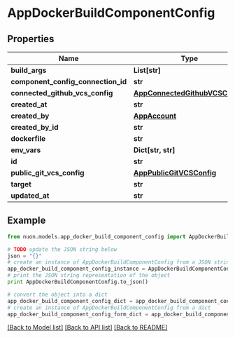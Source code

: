 # AppDockerBuildComponentConfig


## Properties

Name | Type | Description | Notes
------------ | ------------- | ------------- | -------------
**build_args** | **List[str]** |  | [optional] 
**component_config_connection_id** | **str** | value | [optional] 
**connected_github_vcs_config** | [**AppConnectedGithubVCSConfig**](AppConnectedGithubVCSConfig.md) |  | [optional] 
**created_at** | **str** |  | [optional] 
**created_by** | [**AppAccount**](AppAccount.md) |  | [optional] 
**created_by_id** | **str** |  | [optional] 
**dockerfile** | **str** |  | [optional] 
**env_vars** | **Dict[str, str]** |  | [optional] 
**id** | **str** |  | [optional] 
**public_git_vcs_config** | [**AppPublicGitVCSConfig**](AppPublicGitVCSConfig.md) |  | [optional] 
**target** | **str** |  | [optional] 
**updated_at** | **str** |  | [optional] 

## Example

```python
from nuon.models.app_docker_build_component_config import AppDockerBuildComponentConfig

# TODO update the JSON string below
json = "{}"
# create an instance of AppDockerBuildComponentConfig from a JSON string
app_docker_build_component_config_instance = AppDockerBuildComponentConfig.from_json(json)
# print the JSON string representation of the object
print AppDockerBuildComponentConfig.to_json()

# convert the object into a dict
app_docker_build_component_config_dict = app_docker_build_component_config_instance.to_dict()
# create an instance of AppDockerBuildComponentConfig from a dict
app_docker_build_component_config_form_dict = app_docker_build_component_config.from_dict(app_docker_build_component_config_dict)
```
[[Back to Model list]](../README.md#documentation-for-models) [[Back to API list]](../README.md#documentation-for-api-endpoints) [[Back to README]](../README.md)


